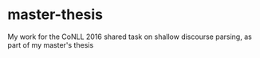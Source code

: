 # master-thesis
My work for the CoNLL 2016 shared task on shallow discourse parsing, as part of my master's thesis
